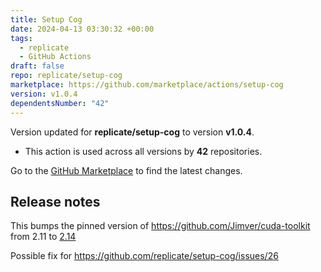 ```yaml
---
title: Setup Cog
date: 2024-04-13 03:30:32 +00:00
tags:
  - replicate
  - GitHub Actions
draft: false
repo: replicate/setup-cog
marketplace: https://github.com/marketplace/actions/setup-cog
version: v1.0.4
dependentsNumber: "42"
---
```



Version updated for **replicate/setup-cog** to version **v1.0.4**.
- This action is used across all versions by **42** repositories.

Go to the [GitHub Marketplace](https://github.com/marketplace/actions/setup-cog) to find the latest changes.

## Release notes

This bumps the pinned version of https://github.com/Jimver/cuda-toolkit from 2.11 to [2.14](https://github.com/Jimver/cuda-toolkit/releases/tag/v0.2.14)

Possible fix for https://github.com/replicate/setup-cog/issues/26
